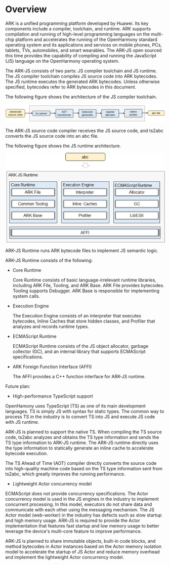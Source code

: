 # Overview<a name="EN-US_TOPIC_0000001174295771"></a>

ARK is a unified programming platform developed by Huawei. Its key components include a compiler, toolchain, and runtime. ARK supports compilation and running of high-level programming languages on the multi-chip platform and accelerates the running of the OpenHarmony standard operating system and its applications and services on mobile phones, PCs, tablets, TVs, automobiles, and smart wearables. The ARK-JS open sourced this time provides the capability of compiling and running the JavaScript \(JS\) language on the OpenHarmony operating system.

The ARK-JS consists of two parts: JS compiler toolchain and JS runtime. The JS compiler toolchain compiles JS source code into ARK bytecodes. The JS runtime executes the generated ARK bytecodes. Unless otherwise specified, bytecodes refer to ARK bytecodes in this document.

The following figure shows the architecture of the JS compiler toolchain.

![](figures/en-us_image_0000001197967897.png)

The ARK-JS source code compiler receives the JS source code, and ts2abc converts the JS source code into an abc file.

The following figure shows the JS runtime architecture.

![](figures/en-us_image_0000001196789343.png)

ARK-JS Runtime runs ARK bytecode files to implement JS semantic logic.

ARK-JS Runtime consists of the following:

-   Core Runtime

    Core Runtime consists of basic language-irrelevant runtime libraries, including ARK File, Tooling, and ARK Base. ARK File provides bytecodes. Tooling supports Debugger. ARK Base is responsible for implementing system calls.

-   Execution Engine

    The Execution Engine consists of an interpreter that executes bytecodes, Inline Caches that store hidden classes, and Profiler that analyzes and records runtime types.

-   ECMAScript Runtime

    ECMAScript Runtime consists of the JS object allocator, garbage collector \(GC\), and an internal library that supports ECMAScript specifications.

-   ARK Foreign Function Interface \(AFFI\)

    The AFFI provides a C++ function interface for ARK-JS runtime.


Future plan:

-   High-performance TypeScript support

OpenHamony uses TypeScript \(TS\) as one of its main development languages. TS is simply JS with syntax for static types. The common way to process TS in the industry is to convert TS into JS and execute JS code with JS runtime.

ARK-JS is planned to support the native TS. When compiling the TS source code, ts2abc analyzes and obtains the TS type information and sends the TS type information to ARK-JS runtime. The ARK-JS runtime directly uses the type information to statically generate an inline cache to accelerate bytecode execution.

The TS Ahead of Time \(AOT\) compiler directly converts the source code into high-quality machine code based on the TS type information sent from ts2abc, which greatly improves the running performance.

-   Lightweight Actor concurrency model

ECMAScript does not provide concurrency specifications. The Actor concurrency model is used in the JS engines in the industry to implement concurrent processing. In this model, executors do not share data and communicate with each other using the messaging mechanism. The JS Actor model \(web-worker\) in the industry has defects such as slow startup and high memory usage. ARK-JS is required to provide the Actor implementation that features fast startup and low memory usage to better leverage the device's multi-core feature to improve performance. 

ARK-JS is planned to share immutable objects, built-in code blocks, and method bytecodes in Actor instances based on the Actor memory isolation model to accelerate the startup of JS Actor and reduce memory overhead and implement the lightweight Actor concurrency model.

